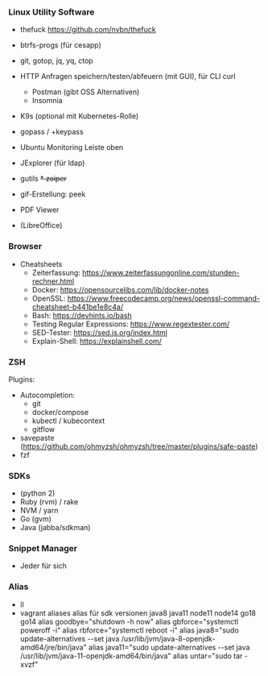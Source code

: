 ### Linux Utility Software 

* thefuck https://github.com/nvbn/thefuck
* btrfs-progs (für cesapp)

* git, gotop, jq, yq, ctop
* HTTP Anfragen speichern/testen/abfeuern (mit GUI), für CLI curl
   * Postman (gibt OSS Alternativen) 
   * Insomnia
* K9s (optional mit Kubernetes-Rolle)
* gopass / +keypass
* Ubuntu Monitoring Leiste oben
* JExplorer (für ldap)

* gutils
~~* zoiper~~

* gif-Erstellung: peek
* PDF Viewer
* (LibreOffice)

### Browser

   * Cheatsheets
      * Zeiterfassung: https://www.zeiterfassungonline.com/stunden-rechner.html 
      * Docker: https://opensourcelibs.com/lib/docker-notes
      * OpenSSL: https://www.freecodecamp.org/news/openssl-command-cheatsheet-b441be1e8c4a/
      * Bash: https://devhints.io/bash
      * Testing Regular Expressions: https://www.regextester.com/
      * SED-Tester: https://sed.js.org/index.html
      * Explain-Shell: https://explainshell.com/

### ZSH

Plugins:
- Autocompletion:
   - git
   - docker/compose
   - kubectl / kubecontext
   - gitflow
- savepaste (https://github.com/ohmyzsh/ohmyzsh/tree/master/plugins/safe-paste)
- fzf

### SDKs

* (python 2)
* Ruby (rvm) / rake
* NVM / yarn
* Go (gvm)
* Java (jabba/sdkman)

### Snippet Manager

- Jeder für sich

### Alias

- ll
- vagrant aliases
alias für sdk versionen java8 java11 node11 node14 go18 go14
alias goodbye="shutdown -h now"
alias gbforce="systemctl poweroff -i"
alias rbforce="systemctl reboot -i"
alias java8="sudo update-alternatives --set java /usr/lib/jvm/java-8-openjdk-amd64/jre/bin/java"
alias java11="sudo update-alternatives --set java /usr/lib/jvm/java-11-openjdk-amd64/bin/java"
alias untar="sudo tar -xvzf"

